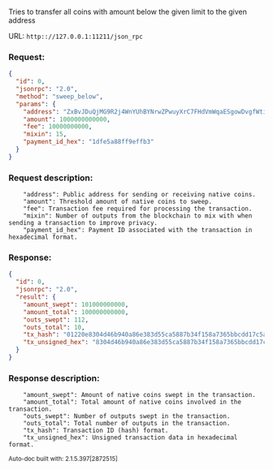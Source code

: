 Tries to transfer all coins with amount below the given limit to the given address

URL: ```http:://127.0.0.1:11211/json_rpc```
### Request: 
```json
{
  "id": 0,
  "jsonrpc": "2.0",
  "method": "sweep_below",
  "params": {
    "address": "ZxBvJDuQjMG9R2j4WnYUhBYNrwZPwuyXrC7FHdVmWqaESgowDvgfWtiXeNGu8Px9B24pkmjsA39fzSSiEQG1ekB225ZnrMTBp",
    "amount": 1000000000000,
    "fee": 10000000000,
    "mixin": 15,
    "payment_id_hex": "1dfe5a88ff9effb3"
  }
}
```
### Request description: 
```
    "address": Public address for sending or receiving native coins.
    "amount": Threshold amount of native coins to sweep.
    "fee": Transaction fee required for processing the transaction.
    "mixin": Number of outputs from the blockchain to mix with when sending a transaction to improve privacy.
    "payment_id_hex": Payment ID associated with the transaction in hexadecimal format.

```
### Response: 
```json
{
  "id": 0,
  "jsonrpc": "2.0",
  "result": {
    "amount_swept": 101000000000,
    "amount_total": 100000000000,
    "outs_swept": 112,
    "outs_total": 10,
    "tx_hash": "01220e8304d46b940a86e383d55ca5887b34f158a7365bbcdd17c5a305814a93",
    "tx_unsigned_hex": "8304d46b940a86e383d55ca5887b34f158a7365bbcdd17c5a305814a9334f158a7368304d46b940a86e383d55ca5887b34f158a7365bbcdd17c5a305814a9334f158a736"
  }
}
```
### Response description: 
```
    "amount_swept": Amount of native coins swept in the transaction.
    "amount_total": Total amount of native coins involved in the transaction.
    "outs_swept": Number of outputs swept in the transaction.
    "outs_total": Total number of outputs in the transaction.
    "tx_hash": Transaction ID (hash) format.
    "tx_unsigned_hex": Unsigned transaction data in hexadecimal format.

```
<sub>Auto-doc built with: 2.1.5.397[2872515]</sub>